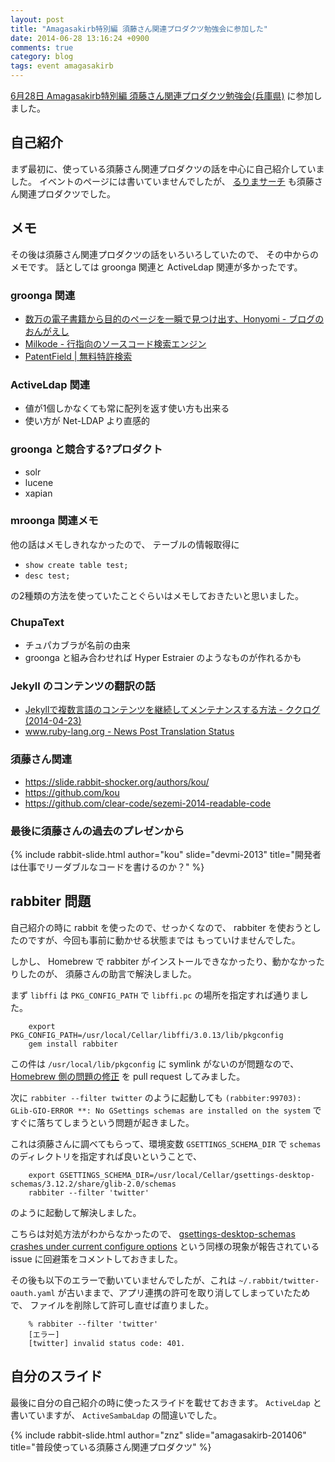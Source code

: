 ```yaml
---
layout: post
title: "Amagasakirb特別編 須藤さん関連プロダクツ勉強会に参加した"
date: 2014-06-28 13:16:24 +0900
comments: true
category: blog
tags: event amagasakirb
---
```

[6月28日 Amagasakirb特別編 須藤さん関連プロダクツ勉強会(兵庫県)](http://kokucheese.com/event/index/186111/ "6月28日 Amagasakirb特別編 須藤さん関連プロダクツ勉強会(兵庫県)")
に参加しました。

<!--more-->

## 自己紹介

まず最初に、使っている須藤さん関連プロダクツの話を中心に自己紹介していました。
イベントのページには書いていませんでしたが、
[るりまサーチ](https://docs.ruby-lang.org/ja/search/ "るりまサーチ")
も須藤さん関連プロダクツでした。

## メモ

その後は須藤さん関連プロダクツの話をいろいろしていたので、
その中からのメモです。
話としては groonga 関連と ActiveLdap 関連が多かったです。

### groonga 関連

- [数万の電子書籍から目的のページを一瞬で見つけ出す、Honyomi - ブログのおんがえし](http://ongaeshi.hatenablog.com/entry/honyomi-init "数万の電子書籍から目的のページを一瞬で見つけ出す、Honyomi - ブログのおんがえし")
- [Milkode - 行指向のソースコード検索エンジン](http://milkode.ongaeshi.me/ "Milkode - 行指向のソースコード検索エンジン")
- [PatentField \| 無料特許検索](http://patentfield.com/%E3%83%A1%E3%82%A4%E3%83%B3%E3%83%9A%E3%83%BC%E3%82%B8 "PatentField \| 無料特許検索")

### ActiveLdap 関連

- 値が1個しかなくても常に配列を返す使い方も出来る
- 使い方が Net-LDAP より直感的

### groonga と競合する?プロダクト

- solr
- lucene
- xapian

### mroonga 関連メモ

他の話はメモしきれなかったので、
テーブルの情報取得に

- `show create table test;`
- `desc test;`

の2種類の方法を使っていたことぐらいはメモしておきたいと思いました。

### ChupaText

- チュパカブラが名前の由来
- groonga と組み合わせれば Hyper Estraier のようなものが作れるかも

### Jekyll のコンテンツの翻訳の話

- [Jekyllで複数言語のコンテンツを継続してメンテナンスする方法 - ククログ(2014-04-23)](http://www.clear-code.com/blog/2014/4/23.html "Jekyllで複数言語のコンテンツを継続してメンテナンスする方法 - ククログ(2014-04-23)")
- [www.ruby-lang.org - News Post Translation Status](https://www.ruby-lang.org/admin/translation-status/ "www.ruby-lang.org - News Post Translation Status")

### 須藤さん関連

- <https://slide.rabbit-shocker.org/authors/kou/>
- <https://github.com/kou>
- <https://github.com/clear-code/sezemi-2014-readable-code>

### 最後に須藤さんの過去のプレゼンから

{% include rabbit-slide.html author="kou" slide="devmi-2013" title="開発者は仕事でリーダブルなコードを書けるのか？" %}

## rabbiter 問題

自己紹介の時に rabbit を使ったので、せっかくなので、
rabbiter を使おうとしたのですが、今回も事前に動かせる状態までは
もっていけませんでした。

しかし、
Homebrew で rabbiter がインストールできなかったり、動かなかったりしたのが、
須藤さんの助言で解決しました。

まず `libffi` は `PKG_CONFIG_PATH` で `libffi.pc` の場所を指定すれば通りました。

```
    export PKG_CONFIG_PATH=/usr/local/Cellar/libffi/3.0.13/lib/pkgconfig
    gem install rabbiter
```

この件は `/usr/local/lib/pkgconfig` に symlink がないのが問題なので、
[Homebrew 側の問題の修正](https://github.com/Homebrew/homebrew/pull/30516)
を pull request してみました。


次に `rabbiter --filter twitter` のように起動しても
`(rabbiter:99703): GLib-GIO-ERROR **: No GSettings schemas are installed on the system`
ですぐに落ちてしまうという問題が起きました。

これは須藤さんに調べてもらって、環境変数 `GSETTINGS_SCHEMA_DIR` で `schemas` のディレクトリを指定すれば良いということで、

```
    export GSETTINGS_SCHEMA_DIR=/usr/local/Cellar/gsettings-desktop-schemas/3.12.2/share/glib-2.0/schemas
    rabbiter --filter 'twitter'
```

のように起動して解決しました。

こちらは対処方法がわからなかったので、
[gsettings-desktop-schemas crashes under current configure options](https://github.com/Homebrew/homebrew/issues/26455)
という同様の現象が報告されている issue に回避策をコメントしておきました。

その後も以下のエラーで動いていませんでしたが、これは
`~/.rabbit/twitter-oauth.yaml`
が古いままで、アプリ連携の許可を取り消してしまっていたためで、
ファイルを削除して許可し直せば直りました。

```
    % rabbiter --filter 'twitter'
    [エラー]
    [twitter] invalid status code: 401.
```


## 自分のスライド

最後に自分の自己紹介の時に使ったスライドを載せておきます。
`ActiveLdap` と書いていますが、
`ActiveSambaLdap` の間違いでした。

{% include rabbit-slide.html author="znz" slide="amagasakirb-201406" title="普段使っている須藤さん関連プロダクツ" %}
